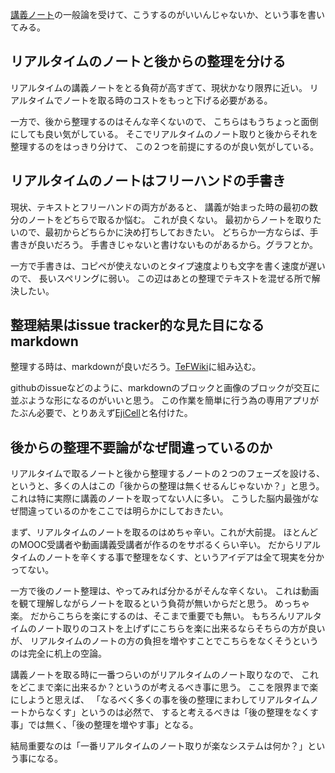 [講義ノート](講義ノート.md)の一般論を受けて、こうするのがいいんじゃないか、という事を書いてみる。

## リアルタイムのノートと後からの整理を分ける

リアルタイムの講義ノートをとる負荷が高すぎて、現状かなり限界に近い。
リアルタイムでノートを取る時のコストをもっと下げる必要がある。

一方で、後から整理するのはそんな辛くないので、
こちらはもうちょっと面倒にしても良い気がしている。
そこでリアルタイムのノート取りと後からそれを整理するのをはっきり分けて、
この２つを前提にするのが良い気がしている。

## リアルタイムのノートはフリーハンドの手書き

現状、テキストとフリーハンドの両方があると、
講義が始まった時の最初の数分のノートをどちらで取るか悩む。
これが良くない。
最初からノートを取りたいので、最初からどちらかに決め打ちしておきたい。
どちらか一方ならば、手書きが良いだろう。
手書きじゃないと書けないものがあるから。グラフとか。

一方で手書きは、コピペが使えないのとタイプ速度よりも文字を書く速度が遅いので、
長いスペリングに弱い。
この辺はあとの整理でテキストを混ぜる所で解決したい。

## 整理結果はissue tracker的な見た目になるmarkdown

整理する時は、markdownが良いだろう。[TeFWiki](TeFWiki.md)に組み込む。

githubのissueなどのように、markdownのブロックと画像のブロックが交互に並ぶような形になるのがいいと思う。
この作業を簡単に行う為の専用アプリがたぶん必要で、とりあえず[EjiCell](EjiCell.md)と名付けた。

## 後からの整理不要論がなぜ間違っているのか

リアルタイムで取るノートと後から整理するノートの２つのフェーズを設ける、
というと、多くの人はこの「後からの整理は無くせるんじゃないか？」と思う。
これは特に実際に講義のノートを取ってない人に多い。
こうした脳内最強がなぜ間違っているのかをここでは明らかにしておきたい。

まず、リアルタイムのノートを取るのはめちゃ辛い。これが大前提。
ほとんどのMOOC受講者や動画講義受講者が作るのをサボるくらい辛い。
だからリアルタイムのノートを辛くする事で整理をなくす、というアイデアは全て現実を分かってない。

一方で後のノート整理は、やってみれば分かるがそんな辛くない。
これは動画を観て理解しながらノートを取るという負荷が無いからだと思う。
めっちゃ楽。
だからこちらを楽にするのは、そこまで重要でも無い。
もちろんリアルタイムのノート取りのコストを上げずにこちらを楽に出来るならそちらの方が良いが、
リアルタイムのノートの方の負担を増やすことでこちらをなくそうというのは完全に机上の空論。

講義ノートを取る時に一番つらいのがリアルタイムのノート取りなので、
これをどこまで楽に出来るか？というのが考えるべき事に思う。
ここを限界まで楽にしようと思えば、
「なるべく多くの事を後の整理にまわしてリアルタイムノートからなくす」というのは必然で、
すると考えるべきは「後の整理をなくす事」では無く、「後の整理を増やす事」となる。

結局重要なのは「一番リアルタイムのノート取りが楽なシステムは何か？」という事になる。